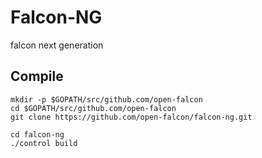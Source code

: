 # Falcon-NG

falcon next generation

## Compile

```
mkdir -p $GOPATH/src/github.com/open-falcon
cd $GOPATH/src/github.com/open-falcon
git clone https://github.com/open-falcon/falcon-ng.git

cd falcon-ng
./control build
```


